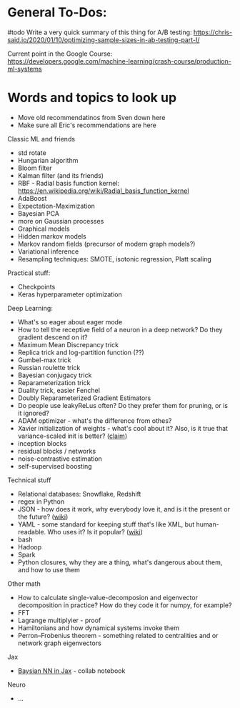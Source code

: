 # General To-Dos:

#todo
Write a very quick summary of this thing for A/B testing: https://chris-said.io/2020/01/10/optimizing-sample-sizes-in-ab-testing-part-I/

Current point in the Google Course: https://developers.google.com/machine-learning/crash-course/production-ml-systems

# Words and topics to look up

* Move old recommendatinos from Sven down here
* Make sure all Eric's recommendations are here

Classic ML and friends
* std rotate	
* Hungarian algorithm
* Bloom filter
* Kalman filter (and its friends)
* RBF - Radial basis function kernel: https://en.wikipedia.org/wiki/Radial_basis_function_kernel
* AdaBoost
* Expectation-Maximization
* Bayesian PCA
* more on Gaussian processes
* Graphical models
* Hidden markov models
* Markov random fields (precursor of modern graph models?)
* Variational inference
* Resampling techniques: SMOTE, isotonic regression, Platt scaling

Practical stuff:
* Checkpoints
* Keras hyperparameter optimization

Deep Learning:
* What's so eager about eager mode
* How to tell the receptive field of a neuron in a deep network? Do they gradient descend on it?
* Maximum Mean Discrepancy trick
* Replica trick and log-partition function (??)
* Gumbel-max trick
* Russian roulette trick
* Bayesian conjugacy trick
* Reparameterization trick
* Duality trick, easier Fenchel
* Doubly Reparameterized Gradient Estimators
* Do people use leakyReLus often? Do they prefer them for pruning, or is it ignored?
* ADAM optimizer - what's the difference from othes?
* Xavier initialization of weights - what's cool about it? Also, is it true that variance-scaled init is better? ([claim](https://pcc.cs.byu.edu/2017/10/02/practical-advice-for-building-deep-neural-networks/))
* inception blocks
* residual blocks / networks
* noise-contrastive estimation
* self-supervised boosting

Technical stuff
* Relational databases: Snowflake, Redshift
* regex in Python
* JSON - how does it work, why everybody love it, and is it the present or the future? ([wiki](https://en.wikipedia.org/wiki/JSON))
* YAML - some standard for keeping stuff that's like XML, but human-readable. Who uses it? Is it popular? ([wiki](https://en.wikipedia.org/wiki/YAML))
* bash
* Hadoop
* Spark
* Python closures, why they are a thing, what's dangerous about them, and how to use them

Other math
* How to calculate single-value-decomposion and eigenvector decomposition in practice? How do they code it for numpy, for example?
* FFT
* Lagrange multiplyier - proof
* Hamiltonians and how dynamical systems invoke them
* Perron–Frobenius theorem - something related to centralities and or network graph eigenvectors

Jax
* [Baysian NN in Jax](https://colab.research.google.com/drive/1gMAXn123Pm58_NcRldjSuGYkbrXTUiN2) - collab notebook

Neuro
* ...
